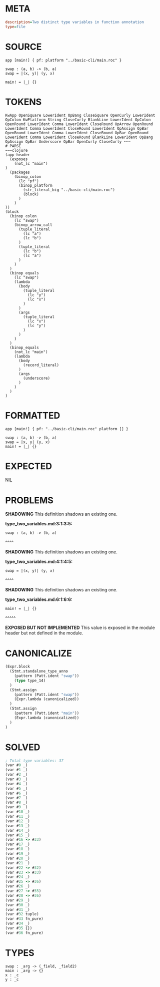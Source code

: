 # META
~~~ini
description=Two distinct type variables in function annotation
type=file
~~~
# SOURCE
~~~roc
app [main!] { pf: platform "../basic-cli/main.roc" }

swap : (a, b) -> (b, a)
swap = |(x, y)| (y, x)

main! = |_| {}
~~~
# TOKENS
~~~text
KwApp OpenSquare LowerIdent OpBang CloseSquare OpenCurly LowerIdent OpColon KwPlatform String CloseCurly BlankLine LowerIdent OpColon OpenRound LowerIdent Comma LowerIdent CloseRound OpArrow OpenRound LowerIdent Comma LowerIdent CloseRound LowerIdent OpAssign OpBar OpenRound LowerIdent Comma LowerIdent CloseRound OpBar OpenRound LowerIdent Comma LowerIdent CloseRound BlankLine LowerIdent OpBang OpAssign OpBar Underscore OpBar OpenCurly CloseCurly ~~~
# PARSE
~~~clojure
(app-header
  (exposes
    (not_lc "main")
)
  (packages
    (binop_colon
      (lc "pf")
      (binop_platform
        (str_literal_big "../basic-cli/main.roc")
        (block)
      )
    )
))
(block
  (binop_colon
    (lc "swap")
    (binop_arrow_call
      (tuple_literal
        (lc "a")
        (lc "b")
      )
      (tuple_literal
        (lc "b")
        (lc "a")
      )
    )
  )
  (binop_equals
    (lc "swap")
    (lambda
      (body
        (tuple_literal
          (lc "y")
          (lc "x")
        )
      )
      (args
        (tuple_literal
          (lc "x")
          (lc "y")
        )
      )
    )
  )
  (binop_equals
    (not_lc "main")
    (lambda
      (body
        (record_literal)
      )
      (args
        (underscore)
      )
    )
  )
)
~~~
# FORMATTED
~~~roc
app [main!] { pf: "../basic-cli/main.roc" platform [] }

swap : (a, b) -> (b, a)
swap = |x, y| (y, x)
main! = |_| {}
~~~
# EXPECTED
NIL
# PROBLEMS
**SHADOWING**
This definition shadows an existing one.

**type_two_variables.md:3:1:3:5:**
```roc
swap : (a, b) -> (b, a)
```
^^^^


**SHADOWING**
This definition shadows an existing one.

**type_two_variables.md:4:1:4:5:**
```roc
swap = |(x, y)| (y, x)
```
^^^^


**SHADOWING**
This definition shadows an existing one.

**type_two_variables.md:6:1:6:6:**
```roc
main! = |_| {}
```
^^^^^


**EXPOSED BUT NOT IMPLEMENTED**
This value is exposed in the module header but not defined in the module.



# CANONICALIZE
~~~clojure
(Expr.block
  (Stmt.standalone_type_anno
    (pattern (Patt.ident "swap"))
    (type type_14)
  )
  (Stmt.assign
    (pattern (Patt.ident "swap"))
    (Expr.lambda (canonicalized))
  )
  (Stmt.assign
    (pattern (Patt.ident "main"))
    (Expr.lambda (canonicalized))
  )
)
~~~
# SOLVED
~~~clojure
; Total type variables: 37
(var #0 _)
(var #1 _)
(var #2 _)
(var #3 _)
(var #4 _)
(var #5 _)
(var #6 _)
(var #7 _)
(var #8 _)
(var #9 _)
(var #10 _)
(var #11 _)
(var #12 _)
(var #13 _)
(var #14 _)
(var #15 _)
(var #16 -> #33)
(var #17 _)
(var #18 _)
(var #19 _)
(var #20 _)
(var #21 _)
(var #22 -> #32)
(var #23 -> #33)
(var #24 _)
(var #25 -> #36)
(var #26 _)
(var #27 -> #35)
(var #28 -> #36)
(var #29 _)
(var #30 _)
(var #31 _)
(var #32 tuple)
(var #33 fn_pure)
(var #34 _)
(var #35 {})
(var #36 fn_pure)
~~~
# TYPES
~~~roc
swap : _arg -> (_field, _field2)
main : _arg -> {}
x : _c
y : _c
~~~
